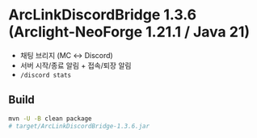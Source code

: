 # ArcLinkDiscordBridge 1.3.6 (Arclight-NeoForge 1.21.1 / Java 21)

- 채팅 브리지 (MC ↔ Discord)
- 서버 시작/종료 알림 + 접속/퇴장 알림
- `/discord stats`

## Build
```bash
mvn -U -B clean package
# target/ArcLinkDiscordBridge-1.3.6.jar
```
